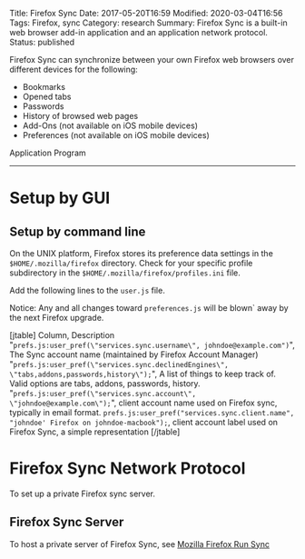 Title: Firefox Sync
Date: 2017-05-20T16:59
Modified: 2020-03-04T16:56
Tags: Firefox, sync
Category: research
Summary: Firefox Sync is a built-in web browser add-in application and an application network protocol.
Status: published

Firefox Sync can synchronize between your own Firefox web browsers over
different devices for the following:

* Bookmarks
* Opened tabs
* Passwords
* History of browsed web pages
* Add-Ons (not available on iOS mobile devices)
* Preferences (not available on iOS mobile devices)

Application Program
*******************

Setup by GUI
============

Setup by command line
---------------------

On the UNIX platform, Firefox stores its preference data settings in the `$HOME/.mozilla/firefox` directory. Check for your specific profile subdirectory in the `$HOME/.mozilla/firefox/profiles.ini` file.

Add the following lines to the `user.js` file.

Notice: Any and all changes toward ``preferences.js`` will be blown` away by the next Firefox upgrade.

[jtable]
Column, Description
"`prefs.js:user_pref(\"services.sync.username\", johndoe@example.com")`", The Sync account name (maintained by Firefox Account Manager)
"`prefs.js:user_pref(\"services.sync.declinedEngines\", \"tabs,addons,passwords,history\");`", A list of things to keep track of. Valid options are tabs, addons, passwords, history.
"`prefs.js:user_pref(\"services.sync.account\", \"johndoe@example.com\");`", client
account name used on Firefox sync, typically in email format.
`prefs.js:user_pref("services.sync.client.name", "johndoe' Firefox on johndoe-macbook");`, client account label used on Firefox Sync, a simple representation
[/jtable]

Firefox Sync Network Protocol
=============================

To set up a private Firefox sync server.

Firefox Sync Server
-------------------

To host a private server of Firefox Sync, see [Mozilla Firefox Run Sync](https://mozilla-services.readthedocs.io/en/latest/howtos/run-sync-1.5.html%7CHowTo)

